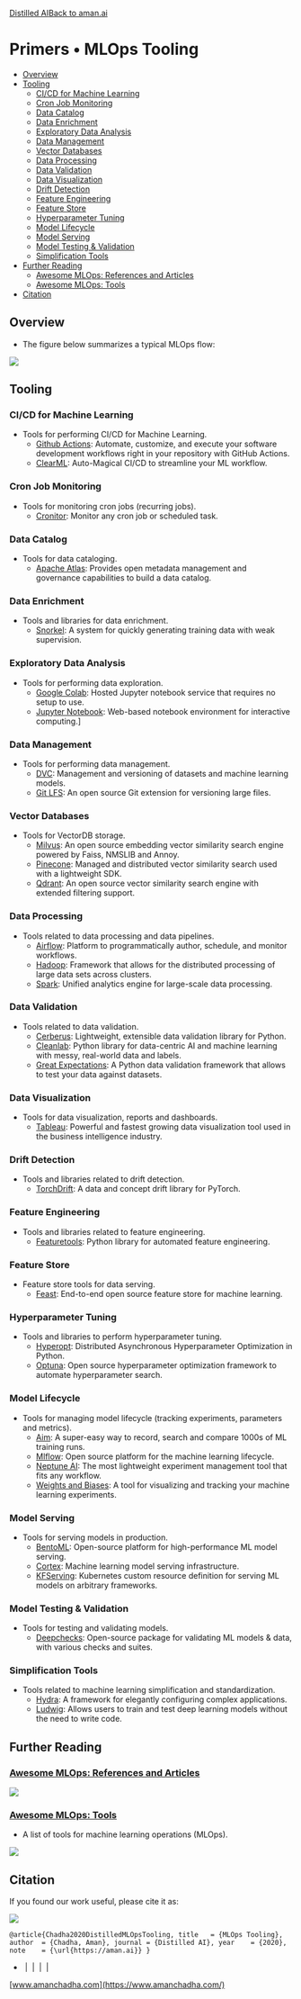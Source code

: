[Distilled AI](https://aman.ai/primers/ai/)[Back to aman.ai](https://aman.ai/)

# Primers • MLOps Tooling

- [Overview](https://aman.ai/primers/ai/mlops-tooling/#overview)
- [Tooling](https://aman.ai/primers/ai/mlops-tooling/#tooling)
    - [CI/CD for Machine Learning](https://aman.ai/primers/ai/mlops-tooling/#cicd-for-machine-learning)
    - [Cron Job Monitoring](https://aman.ai/primers/ai/mlops-tooling/#cron-job-monitoring)
    - [Data Catalog](https://aman.ai/primers/ai/mlops-tooling/#data-catalog)
    - [Data Enrichment](https://aman.ai/primers/ai/mlops-tooling/#data-enrichment)
    - [Exploratory Data Analysis](https://aman.ai/primers/ai/mlops-tooling/#exploratory-data-analysis)
    - [Data Management](https://aman.ai/primers/ai/mlops-tooling/#data-management)
    - [Vector Databases](https://aman.ai/primers/ai/mlops-tooling/#vector-databases)
    - [Data Processing](https://aman.ai/primers/ai/mlops-tooling/#data-processing)
    - [Data Validation](https://aman.ai/primers/ai/mlops-tooling/#data-validation)
    - [Data Visualization](https://aman.ai/primers/ai/mlops-tooling/#data-visualization)
    - [Drift Detection](https://aman.ai/primers/ai/mlops-tooling/#drift-detection)
    - [Feature Engineering](https://aman.ai/primers/ai/mlops-tooling/#feature-engineering)
    - [Feature Store](https://aman.ai/primers/ai/mlops-tooling/#feature-store)
    - [Hyperparameter Tuning](https://aman.ai/primers/ai/mlops-tooling/#hyperparameter-tuning)
    - [Model Lifecycle](https://aman.ai/primers/ai/mlops-tooling/#model-lifecycle)
    - [Model Serving](https://aman.ai/primers/ai/mlops-tooling/#model-serving)
    - [Model Testing & Validation](https://aman.ai/primers/ai/mlops-tooling/#model-testing--validation)
    - [Simplification Tools](https://aman.ai/primers/ai/mlops-tooling/#simplification-tools)
- [Further Reading](https://aman.ai/primers/ai/mlops-tooling/#further-reading)
    - [Awesome MLOps: References and Articles](https://aman.ai/primers/ai/mlops-tooling/#awesome-mlops-references-and-articles)
    - [Awesome MLOps: Tools](https://aman.ai/primers/ai/mlops-tooling/#awesome-mlops-tools)
- [Citation](https://aman.ai/primers/ai/mlops-tooling/#citation)

## Overview

- The figure below summarizes a typical MLOps flow:

![](https://aman.ai/primers/ai/assets/mlops/mlops.jpg)

## Tooling

### CI/CD for Machine Learning

- Tools for performing CI/CD for Machine Learning.
    - [Github Actions](https://docs.github.com/en/actions): Automate, customize, and execute your software development workflows right in your repository with GitHub Actions.
    - [ClearML](https://github.com/allegroai/clearml): Auto-Magical CI/CD to streamline your ML workflow.

### Cron Job Monitoring

- Tools for monitoring cron jobs (recurring jobs).
    - [Cronitor](https://cronitor.io/cron-job-monitoring): Monitor any cron job or scheduled task.

### Data Catalog

- Tools for data cataloging.
    - [Apache Atlas](https://atlas.apache.org/): Provides open metadata management and governance capabilities to build a data catalog.

### Data Enrichment

- Tools and libraries for data enrichment.
    - [Snorkel](https://github.com/snorkel-team/snorkel): A system for quickly generating training data with weak supervision.

### Exploratory Data Analysis

- Tools for performing data exploration.
    - [Google Colab](https://colab.research.google.com/): Hosted Jupyter notebook service that requires no setup to use.
    - [Jupyter Notebook](https://jupyter.org/): Web-based notebook environment for interactive computing.]

### Data Management

- Tools for performing data management.
    - [DVC](https://dvc.org/): Management and versioning of datasets and machine learning models.
    - [Git LFS](https://git-lfs.github.com/): An open source Git extension for versioning large files.

### Vector Databases

- Tools for VectorDB storage.
    - [Milvus](https://github.com/milvus-io/milvus/): An open source embedding vector similarity search engine powered by Faiss, NMSLIB and Annoy.
    - [Pinecone](https://www.pinecone.io/): Managed and distributed vector similarity search used with a lightweight SDK.
    - [Qdrant](https://github.com/qdrant/qdrant): An open source vector similarity search engine with extended filtering support.

### Data Processing

- Tools related to data processing and data pipelines.
    - [Airflow](https://airflow.apache.org/): Platform to programmatically author, schedule, and monitor workflows.
    - [Hadoop](https://hadoop.apache.org/): Framework that allows for the distributed processing of large data sets across clusters.
    - [Spark](https://spark.apache.org/): Unified analytics engine for large-scale data processing.

### Data Validation

- Tools related to data validation.
    - [Cerberus](https://github.com/pyeve/cerberus): Lightweight, extensible data validation library for Python.
    - [Cleanlab](https://github.com/cleanlab/cleanlab): Python library for data-centric AI and machine learning with messy, real-world data and labels.
    - [Great Expectations](https://greatexpectations.io/): A Python data validation framework that allows to test your data against datasets.

### Data Visualization

- Tools for data visualization, reports and dashboards.
    - [Tableau](https://www.tableau.com/): Powerful and fastest growing data visualization tool used in the business intelligence industry.

### Drift Detection

- Tools and libraries related to drift detection.
    - [TorchDrift](https://github.com/torchdrift/torchdrift/): A data and concept drift library for PyTorch.

### Feature Engineering

- Tools and libraries related to feature engineering.
    - [Featuretools](https://github.com/alteryx/featuretools): Python library for automated feature engineering.

### Feature Store

- Feature store tools for data serving.
    - [Feast](https://feast.dev/): End-to-end open source feature store for machine learning.

### Hyperparameter Tuning

- Tools and libraries to perform hyperparameter tuning.
    - [Hyperopt](https://github.com/hyperopt/hyperopt): Distributed Asynchronous Hyperparameter Optimization in Python.
    - [Optuna](https://optuna.org/): Open source hyperparameter optimization framework to automate hyperparameter search.

### Model Lifecycle

- Tools for managing model lifecycle (tracking experiments, parameters and metrics).
    - [Aim](https://github.com/aimhubio/aim): A super-easy way to record, search and compare 1000s of ML training runs.
    - [Mlflow](https://mlflow.org/): Open source platform for the machine learning lifecycle.
    - [Neptune AI](https://neptune.ai/): The most lightweight experiment management tool that fits any workflow.
    - [Weights and Biases](https://github.com/wandb/client): A tool for visualizing and tracking your machine learning experiments.

### Model Serving

- Tools for serving models in production.
    - [BentoML](https://github.com/bentoml/BentoML): Open-source platform for high-performance ML model serving.
    - [Cortex](https://www.cortex.dev/): Machine learning model serving infrastructure.
    - [KFServing](https://github.com/kubeflow/kfserving): Kubernetes custom resource definition for serving ML models on arbitrary frameworks.

### Model Testing & Validation

- Tools for testing and validating models.
    - [Deepchecks](https://github.com/deepchecks/deepchecks): Open-source package for validating ML models & data, with various checks and suites.

### Simplification Tools

- Tools related to machine learning simplification and standardization.
    - [Hydra](https://github.com/facebookresearch/hydra): A framework for elegantly configuring complex applications.
    - [Ludwig](https://github.com/uber/ludwig): Allows users to train and test deep learning models without the need to write code.

## Further Reading

### [Awesome MLOps: References and Articles](https://github.com/visenger/awesome-mlops)

[![](https://aman.ai/images/read/MLOps-references.jpg)](https://github.com/visenger/awesome-mlops)

### [Awesome MLOps: Tools](https://github.com/kelvins/awesome-mlops)

- A list of tools for machine learning operations (MLOps).

[![](https://aman.ai/images/read/MLOps-tools.jpg)](https://github.com/kelvins/awesome-mlops)

## Citation

If you found our work useful, please cite it as:

![](https://aman.ai/images/copy.png)

`@article{Chadha2020DistilledMLOpsTooling, title   = {MLOps Tooling}, author  = {Chadha, Aman}, journal = {Distilled AI}, year    = {2020}, note    = {\url{https://aman.ai}} }`

-  [](https://github.com/amanchadha)|  [](https://citations.amanchadha.com/)|  [](https://twitter.com/i_amanchadha)|  [](mailto:hi@aman.ai)| 

[www.amanchadha.com](https://www.amanchadha.com/)